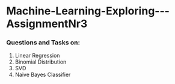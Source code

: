 # Machine-Learning-Exploring---AssignmentNr3

### Questions and Tasks on:

1. Linear Regression
2. Binomial Distribution
3. SVD
4. Naive Bayes Classifier
